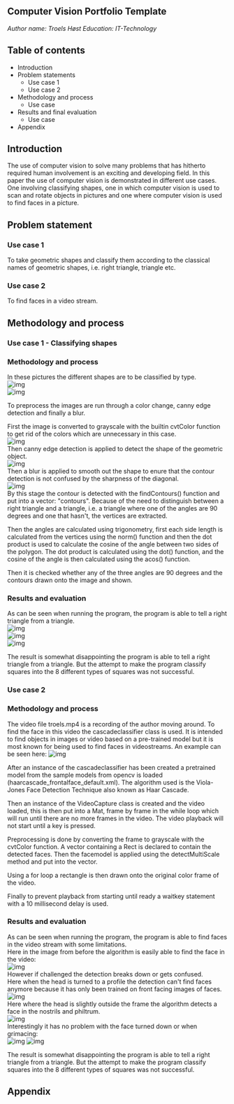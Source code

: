 ## Computer Vision Portfolio Template

*Author name: Troels Høst*
*Education: IT-Technology*

## Table of contents

* Introduction
* Problem statements
    * Use case 1
    * Use case 2
* Methodology and process
    * Use case
* Results and final evaluation
    * Use case
* Appendix

## Introduction

<p>The use of computer vision to solve many problems that has hitherto required human involvement is an exciting and developing field.
In this paper the use of computer vision is demonstrated in different use cases. One involving classifying shapes,
one in which computer vision is used to scan and rotate objects in pictures and one where computer vision is used to find faces in a picture.</p>

## Problem statement

### Use case 1

To take geometric shapes and classify them according to the classical names of geometric shapes, i.e. right triangle, triangle etc.

### Use case 2

To find faces in a video stream.

## Methodology and process

### Use case 1 - Classifying shapes

### Methodology and process

In these pictures the different shapes are to be classified by type.<br>
![img](right%20triangle.PNG)<br>
![img](triangle.PNG)<br>

To preprocess the images are run through a color change, canny edge detection and finally a blur.

First the image is converted to grayscale with the builtin cvtColor function to get rid of the colors which are unnecessary in this case.<br>
![img](gray.PNG)<br>
Then canny edge detection is applied to detect the shape of the geometric object.<br>
![img](edges.PNG)<br>
Then a blur is applied to smooth out the shape to enure that the contour detection is not confused by the sharpness of the diagonal.<br>
![img](blur.PNG)<br>
By this stage the contour is detected with the findContours() function and put into a vector: "contours".
Because of the need to distinguish between a right triangle and a triangle, i.e. a triangle where one of the angles are 90 degrees and one that hasn't,
the vertices are extracted.

Then the angles are calculated using trigonometry, first each side length is calculated from the
vertices using the norm() function and then the dot product is used to calculate the cosine of the angle between two sides of the
polygon. The dot product is calculated using the dot() function, and the cosine of the angle is then calculated using the acos() function.

Then it is checked whether any of the three angles are 90 degrees and the contours drawn onto the image and shown.

### Results and evaluation

As can be seen when running the program, the program is able to tell a right triangle from a triangle.<br>
![img](isrighttriangle.PNG)<br>
![img](notrighttriangle.PNG)<br>
![img](contours.PNG)<br>

The result is somewhat disappointing the program is able to tell a right triangle from a triangle. But the attempt to make the program classify squares
into the 8 different types of squares was not successful.

### Use case 2

### Methodology and process

The video file troels.mp4 is a recording of the author moving around. To find the face in this video the cascadeclassifier class is used.
It is intended to find objects in images or video based on a pre-trained model but it is most known for being used to find faces in videostreams.
An example can be seen here:
![img](headfront.png)<br>

After an instance of the cascadeclassifier has been created a pretrained model from the sample models from opencv is loaded (haarcascade_frontalface_default.xml).
The algorithm used is the Viola-Jones Face Detection Technique also known as Haar Cascade.

Then an instance of the VideoCapture class is created and the video loaded, this is then put into a Mat, frame by frame in the while loop which will run until there are no more frames in the video. The video playback will not start until a key is pressed.

Preprocessing is done by converting the frame to grayscale with the cvtColor function. 
A vector containing a Rect is declared to contain the detected faces.
Then the facemodel is applied using the detectMultiScale method and put into the vector.

Using a for loop a rectangle is then drawn onto the original color frame of the video.

Finally to prevent playback from starting until ready a waitkey statement with a 10 millisecond delay is used.

### Results and evaluation

As can be seen when running the program, the program is able to find faces in the video stream with some limitations.<br>
Here in the image from before the algorithm is easily able to find the face in the video:<br>
![img](headfront.png)<br>
However if challenged the detection breaks down or gets confused.<br>
Here when the head is turned to a profile the detection can't find faces anymore because it has only been trained on front facing images of faces.<br>
![img](headturned.png)<br>
Here where the head is slightly outside the frame the algorithm detects a face in the nostrils and philtrum.<br>
![img](headoutside.png)<br>
Interestingly it has no problem with the face turned down or when grimacing:<br>
![img](headdown.png)
![img](headgrimacing.png)<br>


The result is somewhat disappointing the program is able to tell a right triangle from a triangle. But the attempt to make the program classify squares
into the 8 different types of squares was not successful.


## Appendix
